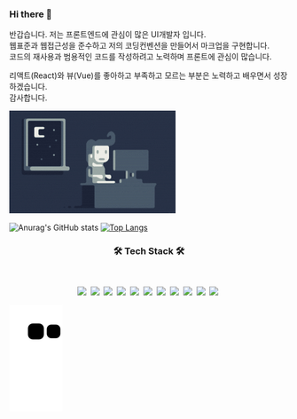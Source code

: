### Hi there 👋
반갑습니다. 
저는 프론트엔드에 관심이 많은 UI개발자 입니다.   
웹표준과 웹접근성을 준수하고 저의 코딩컨벤션을 만들어서 마크업을 구현합니다.  
코드의 재사용과 범용적인 코드를 작성하려고 노력하며 프론트에 관심이 많습니다.

리액트(React)와 뷰(Vue)를 좋아하고 부족하고 모르는 부분은 노력하고 배우면서 성장하겠습니다.  
감사합니다. 

<p dir="auto"><animated-image data-catalyst=""><img src="https://raw.githubusercontent.com/AVS1508/AVS1508/master/assets/Night-Coding.gif" alt="nightCoding" style="max-width: 100%; display: inline-block;" data-target="animated-image.originalImage">
      <span class="AnimatedImagePlayer" data-target="animated-image.player" hidden="">
        <a data-target="animated-image.replacedLink" class="AnimatedImagePlayer-images" href="https://raw.githubusercontent.com/AVS1508/AVS1508/master/assets/Night-Coding.gif" target="_blank">
          <span data-target="animated-image.imageContainer">
            <img data-target="animated-image.replacedImage" alt="nightCoding" class="AnimatedImagePlayer-animatedImage" src="https://raw.githubusercontent.com/AVS1508/AVS1508/master/assets/Night-Coding.gif" style="display: block; opacity: 1;">
          <canvas class="AnimatedImagePlayer-stillImage" aria-hidden="true" width="300" height="185"></canvas></span>
        </a>
        <button data-target="animated-image.imageButton" class="AnimatedImagePlayer-images" tabindex="-1" aria-label="Play nightCoding"></button>
        <span class="AnimatedImagePlayer-controls" data-target="animated-image.controls">
          <button data-target="animated-image.playButton" class="AnimatedImagePlayer-button" aria-label="Play nightCoding">
            <svg aria-hidden="true" focusable="false" class="octicon icon-play" width="16" height="16" viewBox="0 0 16 16" fill="none" xmlns="http://www.w3.org/2000/svg">
              <path d="M4 13.5427V2.45734C4 1.82607 4.69692 1.4435 5.2295 1.78241L13.9394 7.32507C14.4334 7.63943 14.4334 8.36057 13.9394 8.67493L5.2295 14.2176C4.69692 14.5565 4 14.1739 4 13.5427Z">
            </path></svg>
            <svg aria-hidden="true" focusable="false" class="octicon icon-pause" width="16" height="16" viewBox="0 0 16 16" xmlns="http://www.w3.org/2000/svg">
              <rect x="4" y="2" width="3" height="12" rx="1"></rect>
              <rect x="9" y="2" width="3" height="12" rx="1"></rect>
            </svg>
          </button>
          <a data-target="animated-image.openButton" aria-label="Open nightCoding in new window" class="AnimatedImagePlayer-button" href="https://raw.githubusercontent.com/AVS1508/AVS1508/master/assets/Night-Coding.gif" target="_blank">
            <svg aria-hidden="true" class="octicon" xmlns="http://www.w3.org/2000/svg" viewBox="0 0 16 16" width="16" height="16">
              <path fill-rule="evenodd" d="M10.604 1h4.146a.25.25 0 01.25.25v4.146a.25.25 0 01-.427.177L13.03 4.03 9.28 7.78a.75.75 0 01-1.06-1.06l3.75-3.75-1.543-1.543A.25.25 0 0110.604 1zM3.75 2A1.75 1.75 0 002 3.75v8.5c0 .966.784 1.75 1.75 1.75h8.5A1.75 1.75 0 0014 12.25v-3.5a.75.75 0 00-1.5 0v3.5a.25.25 0 01-.25.25h-8.5a.25.25 0 01-.25-.25v-8.5a.25.25 0 01.25-.25h3.5a.75.75 0 000-1.5h-3.5z"></path>
            </svg>
          </a>
        </span>
      </span></animated-image></p>

<!--
**heodokyung/heodokyung** is a ✨ _special_ ✨ repository because its `README.md` (this file) appears on your GitHub profile.

Here are some ideas to get you started:

- 🔭 I’m currently working on ...
- 🌱 I’m currently learning ...
- 👯 I’m looking to collaborate on ...
- 🤔 I’m looking for help with ...
- 💬 Ask me about ...
- 📫 How to reach me: ...
- 😄 Pronouns: ...
- ⚡ Fun fact: ...

<a href="버튼을 눌렀을 때 이동할 링크" target="_blank">
<img src="https://img.shields.io/badge/뱃지레이블-배경색?style=뱃지모양&logo=로고&logoColor=로고색상"/>
</a>
<img src="https://img.shields.io/badge/쓰고자하는_텍스트-컬러코드?style=flat-square&logo=simpleicons에서_아이콘이름&logoColor=white"/></a>&nbsp 
-->
<!-- ![header](https://capsule-render.vercel.app/api?type=Waving&color=auto&height=300&section=header&text=HeoDoKyung!&fontSize=60) -->
![Anurag's GitHub stats](https://github-readme-stats.vercel.app/api?username=heodokyung&show_icons=true&theme=dracula)
[![Top Langs](https://github-readme-stats.vercel.app/api/top-langs/?username=heodokyung)](https://github.com/heodokyung/github-readme-stats)
<h3 align="center"><b>🛠 Tech Stack 🛠</b></h3>
</br>
<p align="center">
<img src="https://img.shields.io/badge/HTML5-E34F26?style=flat-square&logo=HTML5&logoColor=white"/>&nbsp
<img src="https://img.shields.io/badge/CSS3-1572B6?style=flat-square&logo=CSS3&logoColor=white"/>&nbsp
<img src="https://img.shields.io/badge/Sass-CC6699?style=flat-square&logo=Sass&logoColor=white"/>&nbsp
<img src="https://img.shields.io/badge/JavaScript-F7DF1E?style=flat-square&logo=JavaScript&logoColor=white"/>&nbsp
<img src="https://img.shields.io/badge/TypeScript-3178C6?style=flat-square&logo=TypeScript&logoColor=white"/>&nbsp
<img src="https://img.shields.io/badge/React-61DAFB?style=flat-square&logo=React&logoColor=white"/>&nbsp
<img src="https://img.shields.io/badge/ReactQuery-FF4154?style=flat-square&logo=ReactQuery&logoColor=white"/>&nbsp
<img src="https://img.shields.io/badge/Next.js-000000?style=flat-square&logo=Next.js&logoColor=white"/>&nbsp
<img src="https://img.shields.io/badge/Vue.js-4FC08D?style=flat-square&logo=Vue.js&logoColor=white"/>&nbsp
<img src="https://img.shields.io/badge/Github-181717?style=flat-square&amp;logo=Github&amp;logoColor=white"/>&nbsp
<img src="https://img.shields.io/badge/Gitlab-E34F26?style=flat-square&logo=Gitlab&logoColor=white"/>&nbsp
</p>

<div dir="auto">
  <a target="_blank" rel="noopener noreferrer nofollow" href="https://raw.githubusercontent.com/nice7677/nice7677/output/github-contribution-grid-snake.svg"><img src="https://raw.githubusercontent.com/nice7677/nice7677/output/github-contribution-grid-snake.svg" alt="snake" style="max-width: 100%;"></a>
</div>
